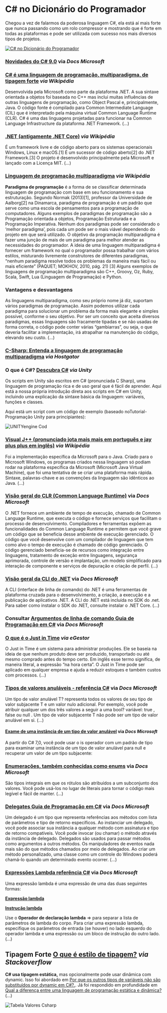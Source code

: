 # C# no Dicionário do Programador 

Chegou a vez de falarmos da poderosa linguagem C#, ela está aí mais forte que nunca passando como um rolo compressor e mostrando que é forte em todas as plataformas e pode ser utilizada com sucesso nos mais diversos tipos de projetos. 

[![C# no Dicionário do Programador](http://img.youtube.com/vi/NXVQasys0B8/0.jpg)](http://www.youtube.com/watch?v=NXVQasys0B8 "C# no Dicionário do Programador") 

### [Novidades do C# 9.0](https://docs.microsoft.com/pt-br/dotnet/csharp/whats-new/csharp-9) via _Docs Microsoft_

### [C# é uma linguagem de programação, multiparadigma, de tipagem forte](https://pt.wikipedia.org/wiki/C_Sharp) _via Wikipédia_

Desenvolvida pela Microsoft como parte da plataforma .NET. A sua sintaxe orientada a objetos foi baseada no C++ mas inclui muitas influências de outras linguagens de programação, como Object Pascal e, principalmente, Java. O código fonte é compilado para Common Intermediate Language (CIL) que é interpretado pela máquina virtual Common Language Runtime (CLR). C# é uma das linguagens projetadas para funcionar na Common Language Infrastructure da plataforma .NET Framework. (...)

### [.NET (antigamente .NET Core)](https://pt.wikipedia.org/wiki/.NET) _via Wikipédia_

É um framework livre e de código aberto para os sistemas operacionais Windows, Linux e macOS.[1] É um sucessor de código aberto[2] do .NET Framework.[3] O projeto é desenvolvido principalmente pela Microsoft e lançado com a Licença MIT. (...)

### [Linguagem de programação multiparadigma](https://pt.wikipedia.org/wiki/Linguagem_de_programa%C3%A7%C3%A3o_multiparadigma) _via Wikipédia_

**Paradigma de programação** é a forma de se classificar determinada linguagem de programação com base em seu funcionamento e sua estruturação. Segundo Normak (2013)[1], professor da Universidade de Aalborg[2] na Dinamarca, paradigma de programação é um padrão que serve como uma escola de pensamentos para a programação de computadores. Alguns exemplos de paradigmas de programação são a Programação orientada a objetos, Programação Estruturada e a Programação Imperativa. Nenhum dos paradigmas pode ser considerado o ‘melhor paradigma’, pois cada um pode ser o mais viável dependendo do projeto em que será utilizado. O objetivo da programação multiparadigma é fazer uma junção de mais de um paradigma para melhor atender as necessidades do programador. A ideia de uma linguagem multiparadigma é fornecer um framework no qual o programador possa trabalhar com vários estilos, misturando livremente construtores de diferentes paradigmas, “nenhum paradigma resolve todos os problemas da maneira mais fácil ou mais eficiente” (PAQUET; MOKHOV, 2010, pág. 21) [3] Alguns exemplos de linguagens de programação multiparadigma são C++, Groovy, Oz, Ruby, Scala, Swift, Lua (Linguagem de Programação) e Python.

### Vantagens e desvantagens

As linguagens multiparadigma, como seu próprio nome já diz, suportam vários paradigmas de programação. Assim podemos utilizar cada paradigma para solucionar um problema da forma mais elegante e simples possível, conforme o seu objetivo. Por ser um conceito que aceita diversos paradigmas, essas linguagens são fracamente tipadas e se não usadas de forma correta, o código pode conter várias “gambiarras”, ou seja, o que deveria facilitar a implementação, irá atrapalhar na manutenção do código, elevando seu custo. (...)

### [C-Sharp: Entenda a linguagem de programação multiparadigma](https://www.hostgator.com.br/blog/csharp-linguagem-de-programacao-multiparadigma/) _via Hostgator_

### O que é C#? [Descubra C#](https://unity3d.com/pt/learning-c-sharp-in-unity-for-beginners?_ga=2.70437783.664163583.1609615176-990333098.1609615176) _via Unity_

Os scripts em Unity são escritos em C# (pronunciada C Sharp), uma linguagem de programação rica e de uso geral que é fácil de aprender. Aqui está a nossa própria introdução direta aos scripts em C# em Unity, incluindo uma explicação da sintaxe básica da linguagem: variáveis, funções e classes.

Aqui está um script com um código de exemplo (baseado noTutorial- Programação Unity para principiantes): 

![UNITYengine Cod](https://user-images.githubusercontent.com/76437195/103465282-70aaf680-4d10-11eb-805a-e977fdd68605.jpg)

### [Visual J++ (pronunciado jota mais mais em português e jay plus plus em inglês)](https://pt.wikipedia.org/wiki/Visual_J%2B%2B) _via Wikipédia_

Foi a implementação específica da Microsoft para o Java. Criado para o Microsoft Windows, os programas criados nessa linguagem só podiam rodar na plataforma específica da Microsoft (Microsoft Java Virtual Machine), que foi uma tentativa de se criar uma plataforma mais rápida. Sintaxe, palavras-chave e as convenções da linguagem são idênticos ao Java. (...)

### [Visão geral do CLR (Common Language Runtime)](https://docs.microsoft.com/pt-br/dotnet/standard/clr) via _Docs Microsoft_

O .NET fornece um ambiente de tempo de execução, chamado de Common Language Runtime, que executa o código e fornece serviços que facilitam o processo de desenvolvimento. Compiladores e ferramentas expõem as funcionalidades do Common Language Runtime e permitem que você grave um código que se beneficia desse ambiente de execução gerenciado. O código que você desenvolve com um compilador de linguagem que tem como alvo o tempo de execução é chamado de código gerenciado. O código gerenciado beneficia-se de recursos como integração entre linguagens, tratamento de exceção entre linguagens, segurança aprimorada, controle de versão e implantação, um modelo simplificado para interação de componente e serviços de depuração e criação de perfil. (...) 

### [Visão geral da CLI do .NET](https://docs.microsoft.com/pt-br/dotnet/core/tools/) via _Docs Microsoft_

A CLI (interface de linha de comando) do .NET é uma ferramentas de plataforma cruzada para o desenvolvimento, a criação, a execução e a publicação de aplicativos .NET.
A CLI do .NET está incluída no SDK do .net. Para saber como instalar o SDK do .NET, consulte instalar o .NET Core. (...)

### Consultar [Argumentos de linha de comando Guia de Programação em C#](https://docs.microsoft.com/pt-br/dotnet/csharp/programming-guide/main-and-command-args/command-line-arguments) via _Docs Microsoft_

### [O que é o Just in Time](https://blog.egestor.com.br/just-in-time/) _via eGestor_

O Just in Time é um sistema para administrar produções. Ele se baseia na ideia de que nenhum produto deve ser produzido, transportado ou até mesmo comprado antes do tempo certo. Em inglês esse termo significa, de maneira literal, a expressão “na hora certa”. O Just in Time pode ser aplicado em qualquer empresa e ajuda a reduzir estoques e também custos com processos. (...)

### [Tipos de valores anuláveis - referência C#](https://docs.microsoft.com/pt-br/dotnet/csharp/language-reference/builtin-types/nullable-value-types) via _Docs Microsoft_

Um tipo de valor anulável T? representa todos os valores de seu tipo de valor subjacente T e um valor nulo adicional. Por exemplo, você pode atribuir qualquer um dos três valores a seguir a uma bool? variável: true , false ou null . Um tipo de valor subjacente T não pode ser um tipo de valor anulável em si. (...)

#### [Exame de uma instância de um tipo de valor anulável](https://docs.microsoft.com/pt-br/dotnet/csharp/language-reference/builtin-types/nullable-value-types)  via _Docs Microsoft_

A partir do C# 7,0, você pode usar o is operador com um padrão de tipo para examinar uma instância de um tipo de valor anulável para null e recuperar um valor de um tipo subjacente:

### [Enumerações, também conhecidas como enums](https://docs.microsoft.com/pt-br/dotnet/fsharp/language-reference/enumerations) via _Docs Microsoft_

São tipos integrais em que os rótulos são atribuídos a um subconjunto dos valores. Você pode usá-los no lugar de literais para tornar o código mais legível e fácil de manter. (...)

### [Delegates Guia de Programação em C#](https://docs.microsoft.com/pt-br/dotnet/csharp/programming-guide/delegates/) via _Docs Microsoft_

Um delegado é um tipo que representa referências aos métodos com lista de parâmetros e tipo de retorno específicos. Ao instanciar um delegado, você pode associar sua instância a qualquer método com assinatura e tipo de retorno compatíveis. Você pode invocar (ou chamar) o método através da instância de delegado. Delegados são usados para passar métodos como argumentos a outros métodos. Os manipuladores de eventos nada mais são do que métodos chamados por meio de delegados. Ao criar um método personalizado, uma classe como um controle do Windows poderá chamá-lo quando um determinado evento ocorrer. (...)

### [Expressões Lambda referência C#](https://docs.microsoft.com/pt-br/dotnet/csharp/language-reference/operators/lambda-expressions) via _Docs Microsoft_ 

Uma expressão lambda é uma expressão de uma das duas seguintes formas:

**[Expressão lambda](https://docs.microsoft.com/pt-br/dotnet/csharp/language-reference/operators/lambda-expressions#expression-lambdas)** 

**[Instrução lambda](https://docs.microsoft.com/pt-br/dotnet/csharp/language-reference/operators/lambda-expressions#statement-lambdas)**

Use o **0perador de declaração lambda** => para separar a lista de parâmetros de lambda do corpo. Para criar uma expressão lambda, especifique os parâmetros de entrada (se houver) no lado esquerdo do operador lambda e uma expressão ou um bloco de instrução do outro lado. (...)

## Tipagem Forte [O que é estilo de tipagem?](https://pt.stackoverflow.com/questions/190463/o-que-%C3%A9-estilo-de-tipagem) _via Stackoverflow_

**C# usa tipagem estática,** mas opcionalmente pode usar dinâmica com dynamic. Isso foi abordado em [Por que os outros tipos de variáveis não são substituídos por dynamic em C#?.](https://pt.stackoverflow.com/questions/161729/por-que-os-outros-tipos-de-vari%c3%a1veis-n%c3%a3o-s%c3%a3o-substitu%c3%addos-por-dynamic-em-c). Já foi respondido em profundidade em [Qual a diferença entre uma linguagem de programação estática e dinâmica?](https://pt.stackoverflow.com/questions/21508/qual-a-diferen%c3%a7a-entre-uma-linguagem-de-programa%c3%a7%c3%a3o-est%c3%a1tica-e-din%c3%a2mica) (...)

![Tabela Valores Csharp](https://user-images.githubusercontent.com/76437195/103467086-b3c19580-4d21-11eb-9fe3-47d194df086a.jpg)

##

